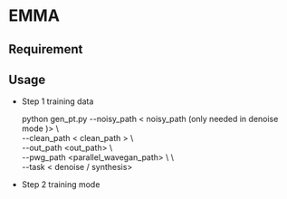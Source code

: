 # EMMA
## Requirement
## Usage

* Step 1 training data

    python gen_pt.py --noisy_path < noisy_path (only needed in denoise mode )> \ \
    --clean_path < clean_path > \ \
    --out_path <out_path> \ \
    --pwg_path <parallel_wavegan_path> \ \   
    --task < denoise / synthesis>

* Step 2 training mode
